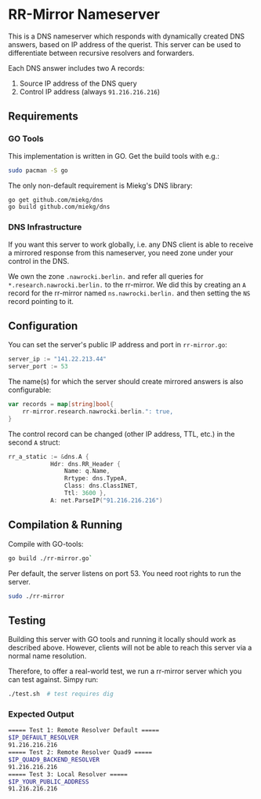 # RR-Mirror Nameserver

This is a DNS nameserver which responds with dynamically created DNS answers, based on IP address of the querist. This server can be used to differentiate between recursive resolvers and forwarders.

Each DNS answer includes two A records:

1. Source IP address of the DNS query
2. Control IP address (always `91.216.216.216`)

## Requirements

### GO Tools

This implementation is written in GO. Get the build tools with e.g.:

````bash
sudo pacman -S go
````

The only non-default requirement is Miekg's DNS library:

```bash
go get github.com/miekg/dns
go build github.com/miekg/dns
```

### DNS Infrastructure

If you want this server to work globally, i.e. any DNS client is able to receive a mirrored response from this nameserver, you need zone under your control in the DNS.

We own the zone `.nawrocki.berlin.` and refer all queries for `*.research.nawrocki.berlin.` to the rr-mirror. We did this by creating an `A` record for the rr-mirror named `ns.nawrocki.berlin.` and then setting the `NS` record pointing to it.

## Configuration

You can set the server's public IP address and port in `rr-mirror.go`:

```go
server_ip := "141.22.213.44"
server_port := 53
```

The name(s) for which the server should create mirrored answers is also configurable:

```go
var records = map[string]bool{
    rr-mirror.research.nawrocki.berlin.": true,
}
```

The control record can be changed (other IP address, TTL, etc.) in the second `A` struct:

```go
rr_a_static := &dns.A {
            Hdr: dns.RR_Header {
                Name: q.Name,
                Rrtype: dns.TypeA,
                Class: dns.ClassINET,
                Ttl: 3600 },
            A: net.ParseIP("91.216.216.216")
```

## Compilation & Running

Compile with GO-tools:

```bash
go build ./rr-mirror.go`
```

Per default, the server listens on port 53. You need root rights to run the server.

```bash
sudo ./rr-mirror
```

## Testing

Building this server with GO tools and running it locally should work as described above. However, clients will not be able to reach this server via a normal name resolution.

Therefore, to offer a real-world test, we run a rr-mirror server which you can test against. Simpy run:

```bash
./test.sh  # test requires dig
```

### Expected Output

```bash
===== Test 1: Remote Resolver Default =====
$IP_DEFAULT_RESOLVER
91.216.216.216
===== Test 2: Remote Resolver Quad9 =====
$IP_QUAD9_BACKEND_RESOLVER
91.216.216.216
===== Test 3: Local Resolver =====
$IP_YOUR_PUBLIC_ADDRESS
91.216.216.216
```
